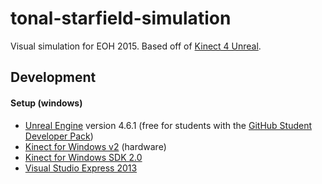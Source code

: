 tonal-starfield-simulation
==========================

Visual simulation for EOH 2015. Based off of [Kinect 4 Unreal](http://opaquemultimedia.com/index.html?pages/k4u.html&k4u).

## Development

#### Setup (windows)
  - [Unreal Engine](https://www.unrealengine.com/) version 4.6.1 (free for students with the [GitHub Student Developer Pack](https://education.github.com/pack/))
  - [Kinect for Windows v2](http://www.microsoft.com/en-us/kinectforwindows/) (hardware)
  - [Kinect for Windows SDK 2.0](http://www.microsoft.com/en-us/download/details.aspx?id=44561)
  - [Visual Studio Express 2013](http://www.visualstudio.com/en-us/products/visual-studio-express-vs.aspx)
